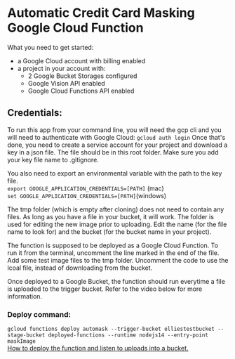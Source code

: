 # Automatic Credit Card Masking Google Cloud Function
What you need to get started:
* a Google Cloud account with billing enabled
* a project in your account with:
    * 2 Google Bucket Storages configured
    * Google Vision API enabled
    * Google Cloud Functions API enabled
    

## Credentials:
To run this app from your command line, you will need the gcp cli and you will need to authenticate with Google Cloud:
`gcloud auth login`
Once that's done, you need to create a service account for your project and download a key in a json file. The file should be in this root folder. Make sure you add your key file name to .gitignore. 

You also need to export an environmental variable with the path to the key file. <br />
`export GOOGLE_APPLICATION_CREDENTIALS=[PATH]` (mac) <br />
`set GOOGLE_APPLICATION_CREDENTIALS=[PATH]`(windows) <br />

The tmp folder (which is empty after cloning) does not need to contain any files. As long as you have a file in your bucket, it will work. The folder is used for editing the new image prior to uploading. Edit the name (for the file name to look for) and the bucket (for the bucket name in your project).

The function is supposed to be deployed as a Google Cloud Function. To run it from the terminal, uncomment the line marked in the end of the file. Add some test image files to the tmp folder. Uncomment the code to use the lcoal file, instead of downloading from the bucket. 

Once deployed to a Google Bucket, the function should run everytime a file is uploaded to the trigger bucket. Refer to the video below for more information.


### Deploy command:
`gcloud functions deploy automask --trigger-bucket elliestestbucket --stage-bucket deployed-functions --runtime nodejs14 --entry-point maskImage` <br />
[How to deploy the function and listen to uploads into a bucket.](https://www.youtube.com/watch?v=rzHm2wu9_LM)
